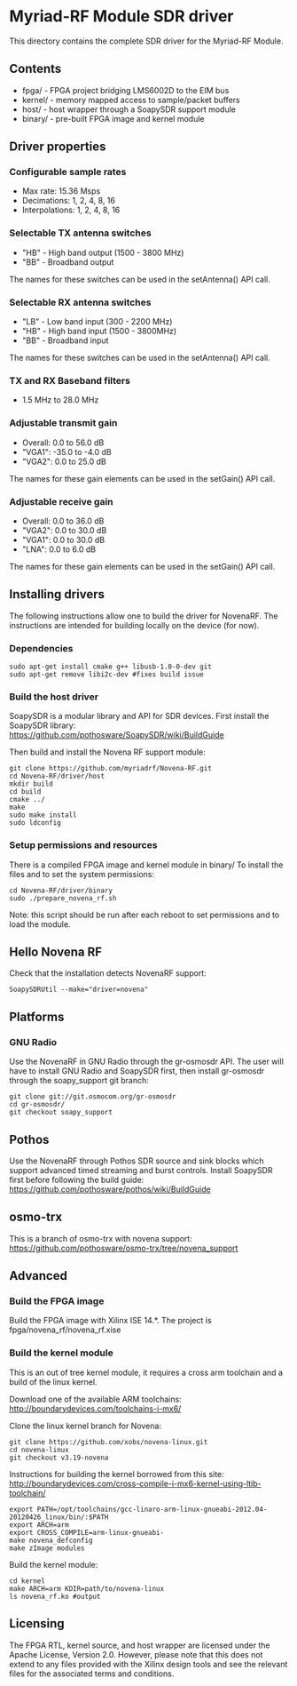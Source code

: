 # Myriad-RF Module SDR driver

This directory contains the complete SDR driver for the Myriad-RF Module.

## Contents

* fpga/ - FPGA project bridging LMS6002D to the EIM bus
* kernel/ - memory mapped access to sample/packet buffers
* host/ - host wrapper through a SoapySDR support module
* binary/ - pre-built FPGA image and kernel module

## Driver properties

### Configurable sample rates

* Max rate: 15.36 Msps
* Decimations: 1, 2, 4, 8, 16
* Interpolations: 1, 2, 4, 8, 16

### Selectable TX antenna switches

* "HB" - High band output (1500 - 3800 MHz)
* "BB" - Broadband output

The names for these switches can be used in the setAntenna() API call.

### Selectable RX antenna switches

* "LB" - Low band input (300 - 2200 MHz)
* "HB" - High band input (1500 - 3800MHz)
* "BB" - Broadband input

The names for these switches can be used in the setAntenna() API call.

### TX and RX Baseband filters

* 1.5 MHz to 28.0 MHz

### Adjustable transmit gain

* Overall: 0.0 to 56.0  dB
* "VGA1": -35.0 to -4.0 dB
* "VGA2": 0.0 to 25.0 dB

The names for these gain elements can be used in the setGain() API call.

### Adjustable receive gain

* Overall: 0.0  to 36.0  dB
* "VGA2": 0.0  to 30.0  dB
* "VGA1": 0.0  to 30.0  dB
* "LNA": 0.0  to 6.0  dB

The names for these gain elements can be used in the setGain() API call.

## Installing drivers

The following instructions allow one to build the driver for NovenaRF.
The instructions are intended for building locally on the device (for now).

### Dependencies

```
sudo apt-get install cmake g++ libusb-1.0-0-dev git
sudo apt-get remove libi2c-dev #fixes build issue
```

### Build the host driver

SoapySDR is a modular library and API for SDR devices.
First install the SoapySDR library:
https://github.com/pothosware/SoapySDR/wiki/BuildGuide

Then build and install the Novena RF support module:

```
git clone https://github.com/myriadrf/Novena-RF.git
cd Novena-RF/driver/host
mkdir build
cd build
cmake ../
make
sudo make install
sudo ldconfig
```

### Setup permissions and resources

There is a compiled FPGA image and kernel module in binary/
To install the files and to set the system permissions:

```
cd Novena-RF/driver/binary
sudo ./prepare_novena_rf.sh
```

Note: this script should be run after each reboot to set permissions and to load the module.

## Hello Novena RF

Check that the installation detects NovenaRF support:

```
SoapySDRUtil --make="driver=novena"
```

## Platforms

### GNU Radio

Use the NovenaRF in GNU Radio through the gr-osmosdr API.
The user will have to install GNU Radio and SoapySDR first,
then install gr-osmosdr through the soapy_support git branch:

```
git clone git://git.osmocom.org/gr-osmosdr
cd gr-osmosdr/
git checkout soapy_support
```

## Pothos

Use the NovenaRF through Pothos SDR source and sink blocks
which support advanced timed streaming and burst controls.
Install SoapySDR first before following the build guide:
https://github.com/pothosware/pothos/wiki/BuildGuide

## osmo-trx

This is a branch of osmo-trx with novena support:
https://github.com/pothosware/osmo-trx/tree/novena_support

## Advanced

### Build the FPGA image

Build the FPGA image with Xilinx ISE 14.*.
The project is fpga/novena_rf/novena_rf.xise

### Build the kernel module

This is an out of tree kernel module, it requires a cross arm toolchain
and a build of the linux kernel.

Download one of the available ARM toolchains:
http://boundarydevices.com/toolchains-i-mx6/

Clone the linux kernel branch for Novena:

```
git clone https://github.com/xobs/novena-linux.git
cd novena-linux
git checkout v3.19-novena
```

Instructions for building the kernel borrowed from this site:
http://boundarydevices.com/cross-compile-i-mx6-kernel-using-ltib-toolchain/


```
export PATH=/opt/toolchains/gcc-linaro-arm-linux-gnueabi-2012.04-20120426_linux/bin/:$PATH
export ARCH=arm
export CROSS_COMPILE=arm-linux-gnueabi-
make novena_defconfig
make zImage modules
```

Build the kernel module:

```
cd kernel
make ARCH=arm KDIR=path/to/novena-linux
ls novena_rf.ko #output
```

## Licensing

The FPGA RTL, kernel source, and host wrapper are licensed under the Apache License, Version 2.0.
However, please note that this does not extend to any files provided with the Xilinx design tools and see the relevant files for the associated terms and conditions.
